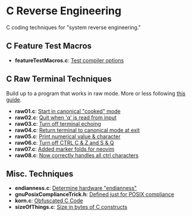# C Reverse Engineering

C coding techniques for "system reverse engineering."

## C Feature Test Macros

* **featureTestMacros.c**: [Test compiler options](ftm.md)

## C Raw Terminal Techniques

Build up to a program that works in raw mode.  More or less
following [this guide][1].

[1]: https://viewsourcecode.org/snaptoken/kilo/02.enteringRawMode.html

* **raw01.c**: [Start in canonical "cooked" mode](raw01.c)
* **raw02.c**: [Quit when 'q' is read from input](raw02.c)
* **raw03.c**: [Turn off terminal echoing](raw03.c)
* **raw04.c**: [Return terminal to canonical mode at exit](raw04.c)
* **raw05.c**: [Print numerical value & character](raw05.c)
* **raw06.c**: [Turn off CTRL C & Z and S & Q](raw06.c)
* **raw07.c**: [Added marker folds for neovim](raw07.c)
* **raw08.c**: [Now correctly handles all ctrl characters](raw08.c)

## Misc. Techniques

* **endianness.c**: [Determine hardware "endianness"](endianness.c)
* **gnuPosixComplianceTrick.h**: [Defined just for POSIX compliance](gnuPosixComplianceTrick.h)
* **korn.c**: [Obfuscated C Code](korn.c)
* **sizeOfThings.c**: [Size in bytes of C constructs](sizesOfThings.c)
